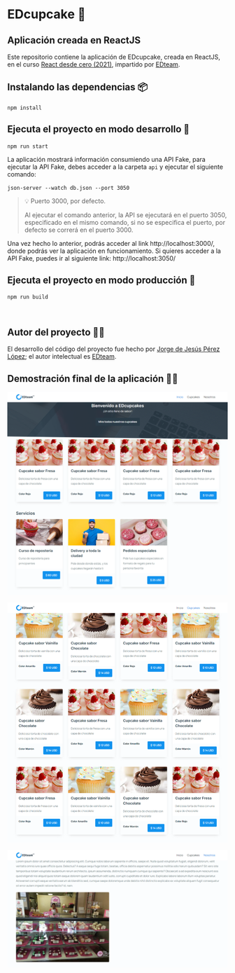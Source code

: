 # EDcupcake 🧁

## Aplicación creada en ReactJS

Este repositorio contiene la aplicación de EDcupcake, creada en ReactJS, en el curso [React desde cero (2021)](https://app.ed.team/cursos/reactjs), impartido por [EDteam](https://ed.team/).

## Instalando las dependencias 📦

```console
npm install
```

## Ejecuta el proyecto en modo desarrollo 🚀

```console
npm run start
```

La aplicación mostrará información consumiendo una API Fake, para ejecutar la API Fake, debes acceder a la carpeta `api` y ejecutar el siguiente comando:

```console
json-server --watch db.json --port 3050
```

> 💡 Puerto 3000, por defecto.
>
> Al ejecutar el comando anterior, la API se ejecutará en el puerto 3050, especificado en el mismo comando, si no se especifica el puerto, por defecto se correrá en el puerto 3000.

Una vez hecho lo anterior, podrás acceder al link http://localhost:3000/, donde podrás ver la aplicación en funcionamiento. Si quieres acceder a la API Fake, puedes ir al siguiente link: http://localhost:3050/

## Ejecuta el proyecto en modo producción 🚀

```console
npm run build
```

<br />

## Autor del proyecto 🙋‍♂️

El desarrollo del código del proyecto fue hecho por [Jorge de Jesús Pérez López](https://portfolio-jorgeperez.netlify.app/); el autor intelectual es [EDteam](https://ed.team/).

## Demostración final de la aplicación 🎉🧁

![EDcupcake Home](./edcupcake/EDcupcake1.png)

![EDcupcake Cupcakes](./edcupcake/EDcupcake2.png)

![EDcupcake Nosotros](./edcupcake/EDcupcake3.png)
